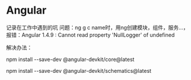 # Angular
记录在工作中遇到的坑
问题：ng g c name时，用ng创建模块，组件，服务...，报错：Angular 1.4.9 : Cannot read property 'NullLogger' of undefined

解决办法：

npm install --save-dev @angular-devkit/core@latest

npm install --save-dev @angular-devkit/schematics@latest
